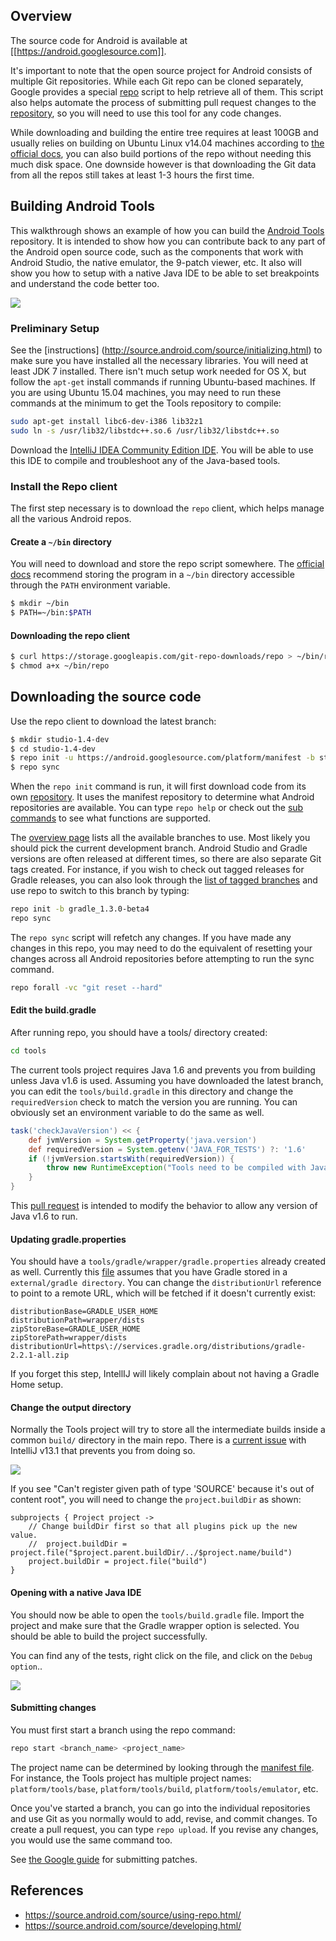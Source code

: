 ## Overview

The source code for Android is available at [[https://android.googlesource.com]].

It's important to note that the open source project for Android consists of multiple Git repositories. While each Git repo can be cloned separately, Google provides a special [repo](https://source.android.com/source/developing.html) script to help retrieve all of them. This script also helps automate the process of submitting pull request changes to the [repository](https://android-review.googlesource.com/#/dashboard/self), so you
will need to use this tool for any code changes.

While downloading and building the entire tree requires at least 100GB and usually relies on building on
Ubuntu Linux v14.04 machines according to [the official docs](https://source.android.com/source/building.html), you
can also build portions of the repo without needing this much disk space.   One downside however is that
downloading the Git data from all the repos still takes at least 1-3 hours the first time.

## Building Android Tools

This walkthrough shows an example of how you can build the [Android Tools](http://tools.android.com/overview) repository. It is intended to show how you can contribute back to any part of the Android open source code, such as the components that work with Android Studio, the native emulator, the 9-patch viewer, etc.  It also will show you how to setup with a native Java IDE to be able to set breakpoints and understand the code better too.

<img src="http://imgur.com/qH9BQDE.png"/>

### Preliminary Setup

See the [instructions] (http://source.android.com/source/initializing.html) to make sure you have installed all the necessary libraries.  You will need at least JDK 7 installed.  There isn't much setup work needed for OS X, but follow the `apt-get` install commands if running Ubuntu-based machines.  If you are using Ubuntu 15.04 machines, you may need to run these commands at the minimum to get the Tools repository to compile:

```bash
sudo apt-get install libc6-dev-i386 lib32z1
sudo ln -s /usr/lib32/libstdc++.so.6 /usr/lib32/libstdc++.so
```

Download the [IntelliJ IDEA Community Edition IDE](https://www.jetbrains.com/idea/download/).   You will be able to use this IDE to compile and troubleshoot any of the Java-based tools.

### Install the Repo client

The first step necessary is to download the `repo` client, which helps manage all the various Android repos.

#### Create a `~/bin` directory

You will need to download and store the repo script somewhere.  The [official docs](https://source.android.com/source/downloading.html) recommend storing the program
in a `~/bin` directory accessible through the `PATH` environment variable.

```bash
$ mkdir ~/bin
$ PATH=~/bin:$PATH
```

#### Downloading the repo client

```bash
$ curl https://storage.googleapis.com/git-repo-downloads/repo > ~/bin/repo
$ chmod a+x ~/bin/repo
```

## Downloading the source code

Use the repo client to download the latest branch:

```bash
$ mkdir studio-1.4-dev
$ cd studio-1.4-dev
$ repo init -u https://android.googlesource.com/platform/manifest -b studio-1.4-dev
$ repo sync
```

When the `repo init` command is run, it will first download code from its own [repository](https://gerrit.googlesource.com/git-repo/+/master).  It uses the manifest repository to determine what Android repositories are available.  You can type `repo help` or check out the [sub commands](https://gerrit.googlesource.com/git-repo/+/master/subcmds/) to see what functions are supported.  

The [overview page](http://tools.android.com/build) lists all the available branches to use.   Most likely you should pick the current development branch.  Android Studio and Gradle versions are often released at different times, so there are also separate Git tags created.  For instance, if you wish to check out tagged releases for Gradle releases, you can also look through the [list of tagged branches](https://android.googlesource.com/platform/manifest/+refs) and use repo to switch to this branch by typing:

 ```bash
repo init -b gradle_1.3.0-beta4
repo sync
```

The `repo sync` script will refetch any changes.  If you have made any changes in this repo, you may need to do the equivalent of resetting your changes across all Android repositories before attempting to run the sync command.

```bash
repo forall -vc "git reset --hard"
```

#### Edit the build.gradle

After running repo, you should have a tools/ directory created:

```bash
cd tools
```

The current tools project requires Java 1.6 and prevents you from building unless Java v1.6 is used.  Assuming you have downloaded the latest branch, you can edit the `tools/build.gradle` in this directory and change the `requiredVersion` check to match the version you are running.  You can obviously set an environment variable to do the same as well.

```gradle
task('checkJavaVersion') << {
    def jvmVersion = System.getProperty('java.version')
    def requiredVersion = System.getenv('JAVA_FOR_TESTS') ?: '1.6'
    if (!jvmVersion.startsWith(requiredVersion)) {
        throw new RuntimeException("Tools need to be compiled with Java $requiredVersion, you are using Java $jvmVersion.")
    }
}
```

This [pull request](https://android-review.googlesource.com/#/c/157841/) is intended to modify the behavior to allow any version of Java v1.6 to run.

#### Updating gradle.properties

You should have a `tools/gradle/wrapper/gradle.properties` already created as well.  Currently this [file](https://android.googlesource.com/platform/tools/gradle/+/master/wrapper/gradle-wrapper.properties) assumes that
you have Gradle stored in a `external/gradle directory`.  You can change the `distributionUrl` reference to point to a remote URL, which will be fetched if it doesn't currently exist:

```
distributionBase=GRADLE_USER_HOME
distributionPath=wrapper/dists
zipStoreBase=GRADLE_USER_HOME
zipStorePath=wrapper/dists
distributionUrl=https\://services.gradle.org/distributions/gradle-2.2.1-all.zip
```

If you forget this step, IntellIJ will likely complain about not having a Gradle Home setup.  

#### Change the output directory

Normally the Tools project will try to store all the intermediate builds inside a common `build/` directory in the main repo. There is a [current issue](https://youtrack.jetbrains.com/issue/IDEA-122577) with IntelliJ v13.1 that prevents you from doing so.

<img src="http://i.imgur.com/R6AKUA1.png">

If you see "Can't register given path of type 'SOURCE' because it's out of content root", you will need to change
the `project.buildDir` as shown:

```
subprojects { Project project ->
    // Change buildDir first so that all plugins pick up the new value.
    //  project.buildDir = project.file("$project.parent.buildDir/../$project.name/build")
    project.buildDir = project.file("build")
}
```

#### Opening with a native Java IDE

You should now be able to open the `tools/build.gradle` file.  Import the project and make sure that the Gradle wrapper option is selected.  You should be able to build the project successfully.

You can find any of the tests, right click on the file, and click on the `Debug option`..

<img src="http://imgur.com/G5eqCdM.png"/>

#### Submitting changes

You must first start a branch using the repo command:

```bash
repo start <branch_name> <project_name>
```

The project name can be determined by looking through the [manifest file](https://android.googlesource.com/platform/manifest/+/master/default.xml).  For instance, the Tools project has multiple project names: `platform/tools/base`, `platform/tools/build`, `platform/tools/emulator`, etc.

Once you've started a branch, you can go into the individual repositories and use Git as you normally would to add, revise, and commit changes.   To create a pull request, you can type `repo upload`.  If you revise any changes, you would use the same command too.

See [the Google guide](https://source.android.com/source/submit-patches.html) for submitting patches.

## References

* <https://source.android.com/source/using-repo.html/>
* <https://source.android.com/source/developing.html/>
